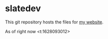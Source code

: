 # slatedev

This git repository hosts the files for [my website](https://me.slatedev.xyz).

As of right now <t:1628093012>